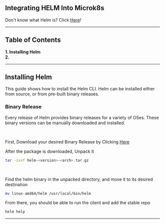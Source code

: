 ## Integrating HELM Into Microk8s

Don't know what Helm is? Click [Here](https://helm.sh/docs/topics/architecture/#the-purpose-of-helm)!

***
## Table of Contents
**1. Installing Helm**<br>
**2.**<br>

***
## Installing Helm
This guide shows how to install the Helm CLI. Helm can be installed either from source, or from pre-built binary releases.

### Binary Release
Every release of Helm provides binary releases for a variety of OSes. These binary versions can be manually downloaded and installed.

<br>

First, Download your desired Binary Release by Clicking [Here](https://github.com/helm/helm/releases)

After the package is downloaded, Unpack it 
```bash
tar -zxvf helm-<version>-<arch>.tar.gz
```

<br>

Find the helm binary in the unpacked directory, and move it to its desired destination 
```bash
mv linux-amd64/helm /usr/local/bin/helm
```

From there, you should be able to run the client and add the stable repo
```bash
helm help
```

***
